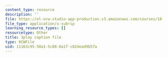 ```yaml
---
content_type: resource
description: ''
file: https://ol-ocw-studio-app-production.s3.amazonaws.com/courses/18-01sc-single-variable-calculus-fall-2010/11163c9550a15c888a1fc824ead9b57a_MK_0QHbUnIA.vtt
file_type: application/x-subrip
learning_resource_types: []
resourcetype: Other
title: 3play caption file
type: OCWFile
uid: 11163c95-50a1-5c88-8a1f-c824ead9b57a
---
```

